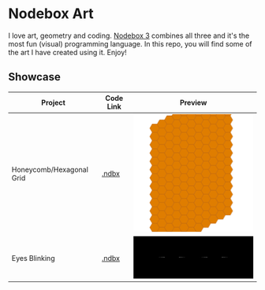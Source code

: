 # Nodebox Art

I love art, geometry and coding. [Nodebox 3](https://www.nodebox.net/node/) combines all three and it's the most fun (visual) programming language. In this repo, you will find some of the art I have created using it. Enjoy!

## Showcase

| Project                  | Code Link                             | Preview                                      |
| ------------------------ | ------------------------------------- | -------------------------------------------- |
| Honeycomb/Hexagonal Grid | [.ndbx](static/honeycomb-grid.ndbx)   | ![Honeycomb Grid](assets/honeycomb-grid.png) |
| Eyes Blinking            | [.ndbx](animation/eyes-blinking.ndbx) | ![Eyes Blinking](assets/eyes-blinking.gif)   |